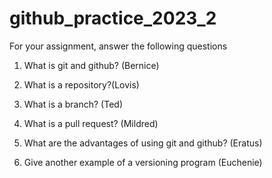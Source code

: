 # github_practice_2023_2

For your assignment, answer the following questions

1. What is git and github? (Bernice)


2. What is a repository?(Lovis)


3. What is a branch? (Ted)


4. What is a pull request? (Mildred)


5. What are the advantages of using git and github? (Eratus)


6. Give another example of a versioning program (Euchenie)








